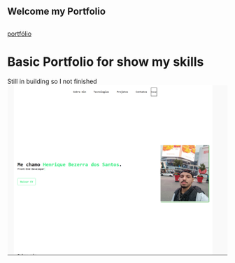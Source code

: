 ## Welcome my Portfolio

##
[portfólio](https://bezerraportifolio.netlify.app/)
##

# Basic Portfolio for show my skills

Still in building so I not finished
![Preview for the Portfolio](./Main/Captura%20de%20tela.png)
